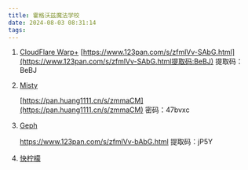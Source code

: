 ```yaml
---
title: 霍格沃兹魔法学校
date: 2024-08-03 08:31:14
tags:
---
```


1. [CloudFlare Warp+](https://1.1.1.1)
   [https://www.123pan.com/s/zfmlVv-SAbG.html](https://www.123pan.com/s/zfmlVv-SAbG.html提取码:BeBJ) 提取码：BeBJ

2. [Misty](https://mistycloud.io)
   
   [https://pan.huang1111.cn/s/zmmaCM](https://pan.huang1111.cn/s/zmmaCM) 密码：47bvxc

3. [Geph](https://geph.io/zhs)
   
   https://www.123pan.com/s/zfmlVv-bAbG.html 提取码：jP5Y

4. [快柠檬](https://knmby.store)

   

